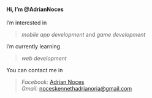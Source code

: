#### Hi, I’m @AdrianNoces
  
I’m interested in   
>_mobile app development_ and _game development_ 

I’m currently learning 
>_web development_

You can contact me in 
>_Facebook:_ [Adrian Noces](https://www.facebook.com/adriannotforyou)  
>_Gmail:_ noceskennethadrianoria@gmail.com
